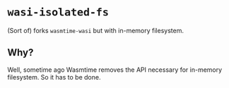 # `wasi-isolated-fs`

(Sort of) forks `wasmtime-wasi` but with in-memory filesystem.

## Why?

Well, sometime ago Wasmtime removes the API necessary for in-memory filesystem.
So it has to be done.
